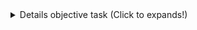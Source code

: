 
<details>
<summary> Details objective task (Click to expands!) </summary>

1. buatlah navbar dengan layouting manual (tanpa flex dengan grid)
dengan ketentuan 
a. Jika ukuran layar dibawah breakpoint medium, maka bautkan navigator bar mendatar
b. Jika ukuran layar dibawah breakpoint large, maka buatkan navigator bar menjadi menurun.

2. Buatlah navbar dengan layout flex dengan kententuan:
a. jika ukuran layar dibawah breakpoint medium, maka buatkan navigator bar mendatar
b. Jika ukuran layar dibawah breakpoint large, maka bautkan navigator menjadi menurun

3. Buatlah halaman kalkulator online (scientific) dengan menggunakan layout grid

4. Kumpukan di gitbuh dan sertakan file readme yang berisikan preview dari masing-masing halaman.

</details>

